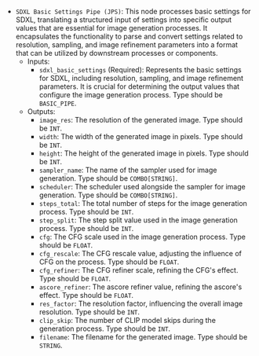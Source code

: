 - `SDXL Basic Settings Pipe (JPS)`: This node processes basic settings for SDXL, translating a structured input of settings into specific output values that are essential for image generation processes. It encapsulates the functionality to parse and convert settings related to resolution, sampling, and image refinement parameters into a format that can be utilized by downstream processes or components.
    - Inputs:
        - `sdxl_basic_settings` (Required): Represents the basic settings for SDXL, including resolution, sampling, and image refinement parameters. It is crucial for determining the output values that configure the image generation process. Type should be `BASIC_PIPE`.
    - Outputs:
        - `image_res`: The resolution of the generated image. Type should be `INT`.
        - `width`: The width of the generated image in pixels. Type should be `INT`.
        - `height`: The height of the generated image in pixels. Type should be `INT`.
        - `sampler_name`: The name of the sampler used for image generation. Type should be `COMBO[STRING]`.
        - `scheduler`: The scheduler used alongside the sampler for image generation. Type should be `COMBO[STRING]`.
        - `steps_total`: The total number of steps for the image generation process. Type should be `INT`.
        - `step_split`: The step split value used in the image generation process. Type should be `INT`.
        - `cfg`: The CFG scale used in the image generation process. Type should be `FLOAT`.
        - `cfg_rescale`: The CFG rescale value, adjusting the influence of CFG on the process. Type should be `FLOAT`.
        - `cfg_refiner`: The CFG refiner scale, refining the CFG's effect. Type should be `FLOAT`.
        - `ascore_refiner`: The ascore refiner value, refining the ascore's effect. Type should be `FLOAT`.
        - `res_factor`: The resolution factor, influencing the overall image resolution. Type should be `INT`.
        - `clip_skip`: The number of CLIP model skips during the generation process. Type should be `INT`.
        - `filename`: The filename for the generated image. Type should be `STRING`.
